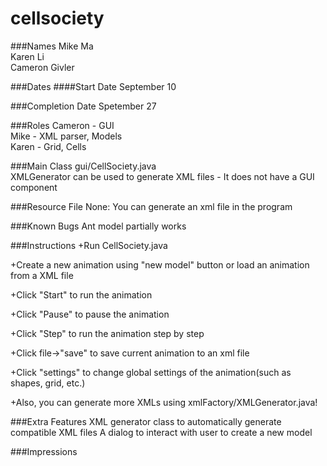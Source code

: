 # cellsociety
###Names
Mike Ma  
Karen Li  
Cameron Givler  

###Dates
####Start Date
September 10  

###Completion Date
Spetember 27  

###Roles
Cameron - GUI  
Mike - XML parser, Models  
Karen - Grid, Cells  

###Main Class
gui/CellSociety.java  
XMLGenerator can be used to generate XML files - It does not have a GUI component  

###Resource File
None: You can generate an xml file in the program

###Known Bugs
Ant model partially works

###Instructions
+Run CellSociety.java

+Create a new animation using "new model" button or load an animation from a XML file

+Click "Start" to run the animation

+Click "Pause" to pause the animation

+Click "Step" to run the animation step by step

+Click file->"save" to save current animation to an xml file

+Click "settings" to change global settings of the animation(such as shapes, grid, etc.)

+Also, you can generate more XMLs using xmlFactory/XMLGenerator.java!

###Extra Features
XML generator class to automatically generate compatible XML files
A dialog to interact with user to create a new model

###Impressions

